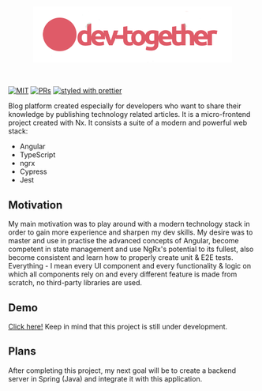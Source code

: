 <p align="center">
 <img width="80%" height="80%" src="https://raw.githubusercontent.com/gitsobek/dev-together-nx/main/logo.png?sanitize=true">
</p>
&nbsp;

[![MIT](https://img.shields.io/packagist/l/doctrine/orm.svg?style=flat-square)]()
[![PRs](https://img.shields.io/badge/PRs-welcome-brightgreen.svg?style=flat-square)]()
[![styled with prettier](https://img.shields.io/badge/styled_with-prettier-ff69b4.svg?style=flat-square)](https://github.com/prettier/prettier)

Blog platform created especially for developers who want to share their knowledge by publishing technology related articles. It is a micro-frontend project created with Nx. It consists a suite of a modern and powerful web stack:

- Angular
- TypeScript
- ngrx
- Cypress
- Jest

## Motivation

My main motivation was to play around with a modern technology stack in order to gain more experience and sharpen my dev skills. My desire was to master and use in practise the advanced concepts of Angular, become competent in state management and use NgRx's potential to its fullest, also become consistent and learn how to properly create unit & E2E tests. Everything - I mean every UI component and every functionality & logic on which all components rely on and every different feature is made from scratch, no third-party libraries are used.

## Demo
[Click here!](https://dev-together-d9f89.web.app/) Keep in mind that this project is still under development.

## Plans
After completing this project, my next goal will be to create a backend server in Spring (Java) and integrate it with this application.